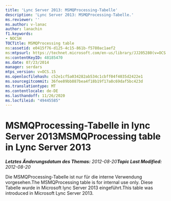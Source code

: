 ```yaml
---
title: 'Lync Server 2013: MSMQProcessing-Tabelle'
description: 'Lync Server 2013: MSMQProcessing-Tabelle.'
ms.reviewer: ''
ms.author: v-lanac
author: lanachin
f1.keywords:
- NOCSH
TOCTitle: MSMQProcessing table
ms:assetid: e0415f76-d125-4c15-861b-f5780ac1aef2
ms:mtpsurl: https://technet.microsoft.com/en-us/library/JJ205280(v=OCS.15)
ms:contentKeyID: 48185470
ms.date: 07/23/2014
manager: serdars
mtps_version: v=OCS.15
ms.openlocfilehash: c52e1cf5a034282ab534c1cbff04f4035d2422e1
ms.sourcegitcommit: 36fee89bb887bea4f18b19f17a8c69daf5bc423d
ms.translationtype: MT
ms.contentlocale: de-DE
ms.lasthandoff: 11/26/2020
ms.locfileid: "49445585"
---
```

# <a name="msmqprocessing-table-in-lync-server-2013"></a><span data-ttu-id="e7df6-103">MSMQProcessing-Tabelle in lync Server 2013</span><span class="sxs-lookup"><span data-stu-id="e7df6-103">MSMQProcessing table in Lync Server 2013</span></span>

<div data-xmlns="http://www.w3.org/1999/xhtml">

<div class="topic" data-xmlns="http://www.w3.org/1999/xhtml" data-msxsl="urn:schemas-microsoft-com:xslt" data-cs="https://msdn.microsoft.com/">

<div data-asp="https://msdn2.microsoft.com/asp">



</div>

<div id="mainSection">

<div id="mainBody"><span data-ttu-id="e7df6-104">

<span> </span></span><span class="sxs-lookup"><span data-stu-id="e7df6-104">

<span> </span></span></span>

<span data-ttu-id="e7df6-105">_**Letztes Änderungsdatum des Themas:** 2012-08-20_</span><span class="sxs-lookup"><span data-stu-id="e7df6-105">_**Topic Last Modified:** 2012-08-20_</span></span>

<span data-ttu-id="e7df6-106">Die MSMQProcessing-Tabelle ist nur für die interne Verwendung vorgesehen.</span><span class="sxs-lookup"><span data-stu-id="e7df6-106">The MSMQProcessing table is for internal use only.</span></span> <span data-ttu-id="e7df6-107">Diese Tabelle wurde in Microsoft lync Server 2013 eingeführt.</span><span class="sxs-lookup"><span data-stu-id="e7df6-107">This table was introduced in Microsoft Lync Server 2013.</span></span>

<span data-ttu-id="e7df6-108"></div>

<span> </span>

</div>

</div>

</span><span class="sxs-lookup"><span data-stu-id="e7df6-108"></div>

<span> </span>

</div>

</div>

</span></span></div>

